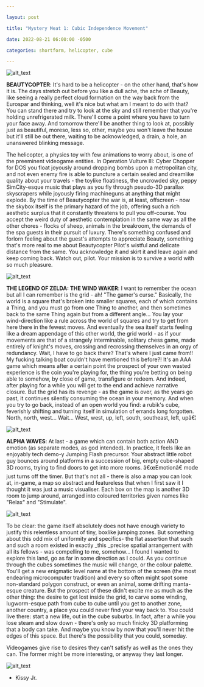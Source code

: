 ```yaml
---

layout: post

title: "Mystery Meat 1: Cubic Independence Movement"

date: 2022-08-21 06:00:00 -0500

categories: shortform, helicopter, cube

---
```


![alt_text](http://harmonyzone.org/Pics/vgw/Beautycopter.png "Beautycopter")


**BEAUTYCOPTER**: It's hard to be a helicopter - on the other hand, that's how it is. The days stretch out before you like a dull ache, the ache of Beauty, like seeing a really perfect cloud formation on the way back from the Eurospar and thinking, well it's nice but what am I meant to do with that? You can stand there and try to look at the sky and still remember that you're holding unrefrigerated milk. There'll come a point where you have to turn your face away. And tomorrow there'll be another thing to look at, possibly just as beautiful, moreso, less so, other, maybe you won't leave the house but it'll still be out there, waiting to be acknowledged, a drain, a hole, an unanswered blinking message.

The helicopter, a physics toy with few animations to worry about, is one of the preeminent videogame entities. In Operation Vulture III: Cyber Chopper for DOS you float joyously around dropping bombs upon a metropolitan city, and not even enemy fire is able to puncture a certain sealed and dreamlike quality about your travels - the toylike floatiness, the uncrowded sky, peppy SimCity-esque music that plays as you fly through pseudo-3D parallax skyscrapers while joyously firing machineguns at anything that might explode. By the time of Beautycopter the war is, at least, offscreen - now the skybox itself is the primary hazard of the job, offering such a rich aesthetic surplus that it constantly threatens to pull you off-course. You accept the weird duty of aesthetic contemplation in the same way as all the other chores - flocks of sheep, animals in the breakroom, the demands of the spa guests in their pursuit of luxury. There's something confused and forlorn feeling about the guest's attempts to appreciate Beauty, something that's more real to me about Beautycopter Pilot's wistful and delicate distance from the same. You acknowledge it and skirt it and leave again and keep coming back. Watch out, pilot. Your mission is to survive a world with so much pleasure.

 
![alt_text](http://harmonyzone.org/Pics/vgw/WindWaker.png "Wind Waker")


**THE LEGEND OF ZELDA: THE WIND WAKER**: I want to remember the ocean but all I can remember is the grid - ah! "The gamer's curse." Basically, the world is a square that's broken into smaller squares, each of which contains a Thing, and you must go from one Thing to another, and then sometimes back to the same Thing again but from a different angle... You lay your wind-direction like a rule across the world of squares and try to get from here there in the fewest moves. And eventually the sea itself starts feeling like a dream appendage of this other world, the grid world - as if your movements are that of a strangely interminable, solitary chess game, made entirely of knight's moves, crossing and recrossing themselves in an orgy of redundancy. Wait, I have to go back _there_? That's where I just came from!! My fucking talking boat couldn't have mentioned this before?! It's an AAA game which means after a certain point the prospect of your own wasted experience is the coin you're playing for, the thing you're betting on being able to somehow, by close of game, transfigure or  redeem. And indeed, after playing for a while you will get to the end and achieve narrative closure. But the grid has its revenge - as the game is over, as the years go past, it continues silently consuming the ocean in your memory. And when you try to go back, instead of an open world you find: a rubik's cube, feverishly shifting and turning itself in simulation of errands long forgotten. North, north, west... Wait... West, west, up, left, south, southeast, left, upâ€¦



![alt_text](http://harmonyzone.org/Pics/vgw/AlphaWaves3.png "Alpha Waves")

**ALPHA WAVES**: At last - a game which can contain both action AND emotion (as separate modes, as god intended). In practice, it feels like an enjoyably tech demo-y Jumping Flash precursor. Your abstract little robot guy bounces around platforms in a succession of big, empty cube-shaped 3D rooms, trying to find doors to get into more rooms. â€œEmotionâ€ mode just turns off the timer. But that's not all - there is also a map you can look at, in-game, a map so abstract and featureless that when I first saw it I thought it was just a music visualiser. Each box on the map is another 3D room to jump around, arranged into coloured territories given names like "Relax" and "Stimulate".

 


![alt_text](http://harmonyzone.org/Pics/vgw/AlphaWave.png "Alpha Waves")



To be clear: the game itself absolutely does not have enough variety to justify this relentless amount of tiny, boxlike jumping zones. But something about this odd mix of uniformity and specifics- the flat assertion that such and such a room existed in exactly _this _precise spatial arrangement with all its fellows - was compelling to me, somehow... I found I wanted to explore this land, go as far in some direction as I could. As you continue through the cubes sometimes the music will change, or the colour palette. You'll get a new enigmatic level name at the bottom of the screen (the most endearing microcomputer tradition) and every so often might spot some non-standard polygon construct, or even an animal, some drifting manta-esque creature. But the prospect of these didn't excite me as much as the other thing: the desire to get lost inside the grid, to carve some winding, lugworm-esque path from cube to cube until you get to another zone, another country, a place you could never find your way back to. You could live there: start a new life, out in the cube suburbs. In fact, after a while you lose steam and slow down - there's only so much finicky 3D platforming that a body can take. And maybe you know by now that you'll never hit the edges of this space. But there's the possibility that you could, someday.

Videogames give rise to desires they can't satisfy as well as the ones they can. The former might be more interesting, or anyway they last longer.


![alt_text](http://harmonyzone.org/Pics/vgw/cubes.png "Cube Dreams")



- Kissy Jr.

